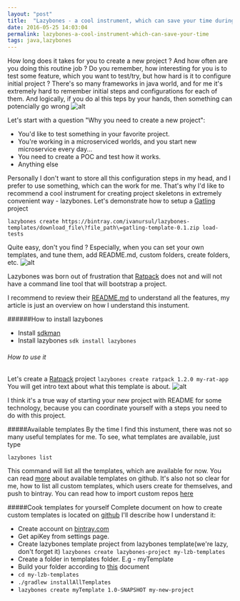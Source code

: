 ```yaml
---
layout: "post"
title:  "Lazybones - a cool instrument, which can save your time during a project setup"
date: 2016-05-25 14:03:04
permalink: lazybones-a-cool-instrument-which-can-save-your-time
tags: java,lazybones
---
```



How long does it takes for you to create a new project ? And how often are you doing this routine job ? Do you remember, how interesting for you is to test some feature, which you want to test/try, but how hard is it to configure initial project ? 
There's so many frameworks in java world, and for me it's extremely hard to remember initial steps and configurations for each of them. And logically, if you do al this teps by your hands, then something can potencially go wrong
![alt](http://i.imgur.com/8eYyobe.gif)

Let's start with a question "Why you need to create a new project":

* You'd like to test something in your favorite project.
* You're working in a microserviced worlds, and you start new microservice every day...
* You need to create a POC and test how it works.
* Anything else

Personally I don't want to store all this configuration steps in my head, and I prefer to use something, which can the work for me. That's why I'd like to recommend a cool instrument for creating project skeletons in extremely convenient way - lazybones. Let's demonstrate how to setup a [Gatling](http://gatling.io/) project

	lazybones create https://bintray.com/ivanursul/lazybones-templates/download_file\?file_path\=gatling-template-0.1.zip load-tests
    
Quite easy, don't you find ? Especially, when you can set your own templates, and tune them, add README.md, custom folders, create folders, etc.
![alt](http://i.imgur.com/OX4eZnQ.gif)

Lazybones was born out of frustration that [Ratpack](https://ratpack.io)
does not and will not have a command line tool that will bootstrap a project.

I recommend to review their [README.md](https://github.com/pledbrook/lazybones/blob/master/README.md) to understand all the features, my article is just an overview on how I understand this instument.

######How to install lazybones

* Install [sdkman](http://sdkman.io/)
* Install lazybones 
	`sdk install lazybones`

###### How to use it

Let's create a [Ratpack](https://ratpack.io) project 
`lazybones create ratpack 1.2.0 my-rat-app`
You will get intro text about what this template is about.
![alt](/content/images/2016/05/Screen-Shot-2016-05-25-at-1-16-50-PM.png)

I think it's a true way of starting your new project with README for some technology, because you can coordinate yourself with a steps you need to do with this project.

#####Available templates
By the time I find this instument, there was not so many useful templates for me. To see, what templates are available, just type

	lazybones list
    
This command will list all the templates, which are available for now. You can read [more](https://github.com/pledbrook/lazybones#finding-out-what-templates-are-available) about available templates on github. It's also not so clear for me, how to list all custom templates, which users create for themselves, and push to bintray. You can read how to import custom repos [here](https://github.com/pledbrook/lazybones#the-project-templates)


#####Cook templates for yourself
Complete document on how to create custom templates is located on [github](https://github.com/pledbrook/lazybones#the-project-templates)
I'll describe how I understand it:

* Create account on [bintray.com](https://bintray.com/)
* Get apiKey from settings page.
* Create lazybones template project from lazybones template(we're lazy, don't forget it)
	`lazybones create lazybones-project my-lzb-templates`
* Create a folder in templates folder. E.g - myTemplate
* Build your folder according to [this](https://github.com/pledbrook/lazybones/wiki/Template-developers-guide#creating-a-template) document
* `cd my-lzb-templates`
* `./gradlew installAllTemplates`
* `lazybones create myTemplate 1.0-SNAPSHOT my-new-project`

